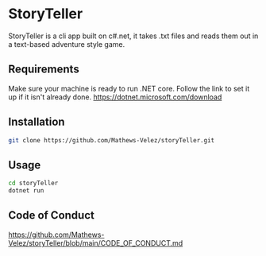# StoryTeller

StoryTeller is a cli app built on c#.net, it takes .txt files and reads them out in a text-based adventure style game.

## Requirements
Make sure your machine is ready to run .NET core. Follow the link to set it up if it isn't already done. https://dotnet.microsoft.com/download

## Installation
```bash 
git clone https://github.com/Mathews-Velez/storyTeller.git
```

## Usage
```bash
cd storyTeller
dotnet run
```
## Code of Conduct
https://github.com/Mathews-Velez/storyTeller/blob/main/CODE_OF_CONDUCT.md

